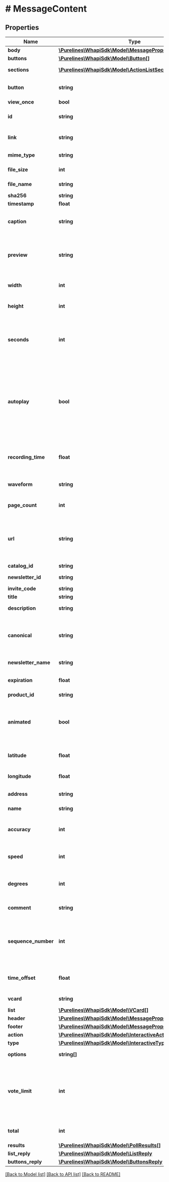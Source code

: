 # # MessageContent

## Properties

Name | Type | Description | Notes
------------ | ------------- | ------------- | -------------
**body** | [**\Purelines\WhapiSdk\Model\MessagePropsInteractiveBody**](MessagePropsInteractiveBody.md) |  |
**buttons** | [**\Purelines\WhapiSdk\Model\Button[]**](Button.md) |  | [optional]
**sections** | [**\Purelines\WhapiSdk\Model\ActionListSectionsInner[]**](ActionListSectionsInner.md) | Section of the message | [optional]
**button** | **string** | Button text for list of message | [optional]
**view_once** | **bool** | Is view once | [optional]
**id** | **string** | Media ID (or media_init placeholder) |
**link** | **string** | Optional. Link to media | [optional]
**mime_type** | **string** | Mime type of media |
**file_size** | **int** | File size in bytes |
**file_name** | **string** | Optional. File name | [optional]
**sha256** | **string** | Checksum | [optional]
**timestamp** | **float** | Created at |
**caption** | **string** | Optional. Text caption under the live location | [optional]
**preview** | **string** | Optional. Base64 encoded preview of the media. In JPEG format. | [optional]
**width** | **int** | Width of the media in pixels | [optional]
**height** | **int** | Height of the media in pixels | [optional]
**seconds** | **int** | Optional. For audio files, this field indicates the duration of the audio file in seconds. | [optional]
**autoplay** | **bool** | Optional. If the media is a GIF, this field indicates whether the GIF should be played automatically when the message is received. | [optional]
**recording_time** | **float** | Time in seconds to simulate recording voice | [optional] [default to 0]
**waveform** | **string** | Voice message waveform | [optional]
**page_count** | **int** | Optional. Number of pages | [optional]
**url** | **string** | URL for the website where the user downloaded the location information | [optional]
**catalog_id** | **string** | Catalog ID | [optional]
**newsletter_id** | **string** | Newsletter ID |
**invite_code** | **string** | Invite code | [optional]
**title** | **string** | Title of poll |
**description** | **string** | Description of the link | [optional]
**canonical** | **string** | Canonical URL of the link (for example, if the link is shortened) | [optional]
**newsletter_name** | **string** | Newsletter name |
**expiration** | **float** | Expiration timestamp of the invitation |
**product_id** | **string** | Product ID | [optional]
**animated** | **bool** | Optional. For stickers, this field indicates whether the sticker is animated. | [optional]
**latitude** | **float** | Latitude of live location being sent |
**longitude** | **float** | Longitude of live location being sent |
**address** | **string** | Address of the location | [optional]
**name** | **string** | Name of contact | [optional]
**accuracy** | **int** | Accuracy of the live location in meters | [optional]
**speed** | **int** | Speed of the live location in meters per second | [optional]
**degrees** | **int** | Degrees clockwise from true north | [optional]
**comment** | **string** | Optional. Comment for the location | [optional]
**sequence_number** | **int** | Optional. Sequence number of the live location for event tracking | [optional]
**time_offset** | **float** | Optional. Time offset of the live location | [optional]
**vcard** | **string** | Vcard of contact | [optional]
**list** | [**\Purelines\WhapiSdk\Model\VCard[]**](VCard.md) |  | [optional]
**header** | [**\Purelines\WhapiSdk\Model\MessagePropsInteractiveHeader**](MessagePropsInteractiveHeader.md) |  | [optional]
**footer** | [**\Purelines\WhapiSdk\Model\MessagePropsInteractiveFooter**](MessagePropsInteractiveFooter.md) |  | [optional]
**action** | [**\Purelines\WhapiSdk\Model\InteractiveAction**](InteractiveAction.md) |  |
**type** | [**\Purelines\WhapiSdk\Model\InteractiveType**](InteractiveType.md) |  | [optional]
**options** | **string[]** | Options of poll |
**vote_limit** | **int** | Number of selectable options in poll (1 - can choose only one option, 0 - any number of options) | [optional]
**total** | **int** | Total count of selected options | [optional]
**results** | [**\Purelines\WhapiSdk\Model\PollResults[]**](PollResults.md) |  | [optional]
**list_reply** | [**\Purelines\WhapiSdk\Model\ListReply**](ListReply.md) |  | [optional]
**buttons_reply** | [**\Purelines\WhapiSdk\Model\ButtonsReply**](ButtonsReply.md) |  | [optional]

[[Back to Model list]](../../README.md#models) [[Back to API list]](../../README.md#endpoints) [[Back to README]](../../README.md)
